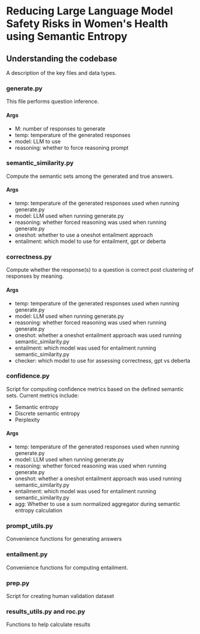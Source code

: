 # Reducing Large Language Model Safety Risks in Women's Health using Semantic Entropy

## Understanding the codebase
A description of the key files and data types.

### generate.py
This file performs question inference.
#### Args
- M: number of responses to generate
- temp: temperature of the generated responses
- model: LLM to use
- reasoning: whether to force reasoning prompt

### semantic_similarity.py
Compute the semantic sets among the generated and true answers.
#### Args
- temp: temperature of the generated responses used when running generate.py
- model: LLM used when running generate.py
- reasoning: whether forced reasoning was used when running generate.py
- oneshot: whether to use a oneshot entailment approach
- entailment: which model to use for entailment, gpt or deberta

### correctness.py
Compute whether the response(s) to a question is correct post clustering of responses by meaning.
#### Args
- temp: temperature of the generated responses used when running generate.py
- model: LLM used when running generate.py
- reasoning: whether forced reasoning was used when running generate.py
- oneshot: whether a oneshot entailment approach was used running semantic_similarity.py
- entailment: which model was used for entailment running semantic_similarity.py
- checker: which model to use for assessing correctness, gpt vs deberta


### confidence.py
Script for computing confidence metrics based on the defined semantic sets.
Current metrics include:
- Semantic entropy
- Discrete semantic entropy
- Perplexity
#### Args
- temp: temperature of the generated responses used when running generate.py
- model: LLM used when running generate.py
- reasoning: whether forced reasoning was used when running generate.py
- oneshot: whether a oneshot entailment approach was used running semantic_similarity.py
- entailment: which model was used for entailment running semantic_similarity.py
- agg: Whether to use a sum normalized aggregator during semantic entropy calculation

### prompt_utils.py
Convenience functions for generating answers

### entailment.py
Convenience functions for computing entailment.

### prep.py
Script for creating human validation dataset

### results_utils.py and roc.py
Functions to help calculate results

